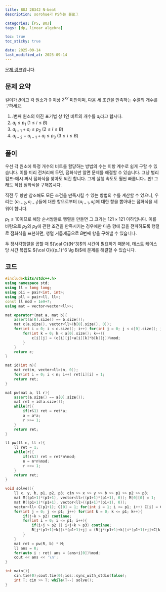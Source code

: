 ```yaml
---
title: BOJ 28342 N-beat
description: sorohue가 PS하는 블로그

categories: [PS, BOJ]
tags: [dp, linear algebra]

toc: true
toc_sticky: true

date: 2025-09-14
last_modified_at: 2025-09-14
---
```


[문제 링크](https://boj.kr/28342)입니다.

## 문제 요약

길이가 $B$이고 각 원소가 $0$ 이상 $2^{xy}$ 미만이며, 다음 세 조건을 만족하는 수열의 개수를 구하세요.

1. $i$번째 원소의 이진 표기법 상 $1$인 비트의 개수를 $a_i$라고 합시다.
2. $a_i \le p_1$ $(1 \le i \le B)$
3. $a_{i-1} + a_{i} \le p_2 \ (2 \le i \le B)$
4. $a_{i-2} + a_{i-1} + a_{i} \le p_3 \ (3 \le i \le B)$

## 풀이

우선 각 원소에 특정 개수의 비트를 할당하는 방법의 수는 이항 계수로 쉽게 구할 수 있습니다. 이를 미리 전처리해 두면, 점화식만 알면 문제를 해결할 수 있습니다. 그냥 벌리컴프-메시 짜서 점화식을 찾아도 되긴 합니다. 그게 실행 속도도 훨씬 빠릅니다…만! 그래도 직접 점화식을 구해봅시다.

직전 두 항만 참조해도 모든 조건을 만족시킬 수 있는 방법의 수를 계산할 수 있으니, 우리는 $(a_{i-2},a_{i-1})$들에 대한 항으로부터 $(a_{i-1}, a_{i})$에 대한 항을 뽑아내는 점화식을 세워야 합니다.

$p_1 \le 10$이므로 해당 순서쌍들로 행렬을 만들면 그 크기는 $121 \times 121$ 이하입니다. 이를 바탕으로 $p_2$와 $p_3$에 관한 조건을 만족시키는 경우에만 다음 항에 값을 전파하도록 행렬로 점화식을 표현하면, 행렬 거듭제곱으로 $B$번째 항을 구해낼 수 있습니다.

두 정사각행렬을 곱할 때 ${\cal O}(N^3)$의 시간이 필요하기 때문에, 테스트 케이스 당 시간 복잡도 ${\cal O}({p_1}^6 \lg B)$에 문제를 해결할 수 있습니다.

## 코드

```cpp
#include<bits/stdc++.h>
using namespace std;
using ll = long long;
using pii = pair<int, int>;
using pll = pair<ll, ll>;
const ll mod = 1e9+7;
using mat = vector<vector<ll>>;

mat operator*(mat a, mat b){
    assert(a[0].size() == b.size());
    mat c(a.size(), vector<ll>(b[0].size(), 0));
    for(int i = 0; i < c.size(); i++) for(int j = 0; j < c[0].size(); j++){
        for(int k = 0; k < a[0].size(); k++){
            c[i][j] = (c[i][j]+a[i][k]*b[k][j])%mod;
        }
    }
    return c;
}

mat id(int n){
    mat ret(n, vector<ll>(n, 0));
    for(int i = 0; i < n; i++) ret[i][i] = 1;
    return ret;
}

mat pw(mat a, ll r){
    assert(a.size() == a[0].size());
    mat ret = id(a.size());
    while(r){
        if(r&1) ret = ret*a;
        a = a*a;
        r >>= 1;
    }
    return ret;
}

ll pw(ll n, ll r){
    ll ret = 1;
    while(r){
        if(r&1) ret = ret*n%mod;
        n = n*n%mod;
        r >>= 1;
    }
    return ret;
}

void solve(){
    ll x, y, b, p1, p2, p3; cin >> x >> y >> b >> p1 >> p2 >> p3;
    mat M((p1+1)*(p1+1), vector<ll>((p1+1)*(p1+1), 0)); M[0][0] = 1;
    mat R((p1+1)*(p1+1), vector<ll>((p1+1)*(p1+1), 0));
    vector<ll> C(p1+1); C[0] = 1; for(int i = 1; i <= p1; i++) C[i] = C[i-1]*(x*y+1-i)%mod*pw(i, mod-2)%mod;
    for(int j = 0; j <= p1; j++) for(int k = 0; k <= p1; k++){
        if(j+k > p2) continue;
        for(int i = 0; i <= p1; i++){
            if(i+j > p2 || i+j+k > p3) continue;
            R[j*(p1+1)+k][i*(p1+1)+j] = (R[j*(p1+1)+k][i*(p1+1)+j]+C[k])%mod;
        }
    }
    mat ret = pw(R, b) * M;
    ll ans = 0;
    for(auto i : ret) ans = (ans+i[0])%mod;
    cout << ans << '\n';
}

int main(){
    cin.tie(0);cout.tie(0);ios::sync_with_stdio(false);
    int T; cin >> T; while(T--) solve();
}
```
